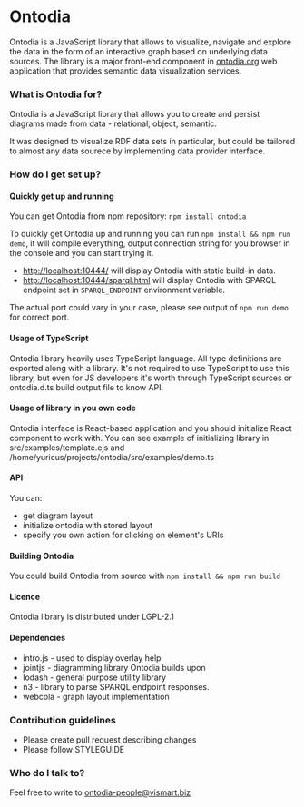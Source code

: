 # Ontodia #

Ontodia is a JavaScript library that allows to visualize, navigate and explore the data in the form of an interactive graph based on underlying data sources. The library is a major front-end component in <a href="http://ontodia.org">ontodia.org</a> web application that provides semantic data visualization services.

### What is Ontodia for? ###

Ontodia is a JavaScript library that allows you to create and persist diagrams made from data - relational, object, semantic.

It was designed to visualize RDF data sets in particular, but could be tailored to almost any data sourece by implementing data provider interface.  

### How do I get set up? ###

#### Quickly get up and running ####

You can get Ontodia from npm repository: `npm install ontodia`
 
To quickly get Ontodia up and running you can run `npm install && npm run demo`, it will compile everything, output connection string for you browser in the console and you can start trying it.

* [http://localhost:10444/](http://localhost:10444/) will display Ontodia with static build-in data.
* [http://localhost:10444/sparql.html](http://localhost:10444/sparql.html) will display Ontodia with SPARQL endpoint set in `SPARQL_ENDPOINT` environment variable.

The actual port could vary in your case, please see output of `npm run demo` for correct port.

#### Usage of TypeScript ####

Ontodia library heavily uses TypeScript language. All type definitions are exported along with a library. It's not required to use TypeScript to use this library, but even for JS developers it's worth through TypeScript sources or ontodia.d.ts build output file to know API.   

#### Usage of library in you own code ####

Ontodia interface is React-based application and you should initialize React component to work with. You can see example of initializing library in src/examples/template.ejs and /home/yuricus/projects/ontodia/src/examples/demo.ts

#### API ###
You can:

- get diagram layout
- initialize ontodia with stored layout
- specify you own action for clicking on element's URIs

#### Building Ontodia ####

You could build Ontodia from source with `npm install && npm run build`

#### Licence ####

Ontodia library is distributed under LGPL-2.1

#### Dependencies ####

- intro.js - used to display overlay help
- jointjs - diagramming library Ontodia builds upon
- lodash - general purpose utility library
- n3 - library to parse SPARQL endpoint responses.
- webcola - graph layout implementation

### Contribution guidelines ###

- Please create pull request describing changes 
- Please follow STYLEGUIDE

### Who do I talk to? ###

Feel free to write to ontodia-people@vismart.biz
